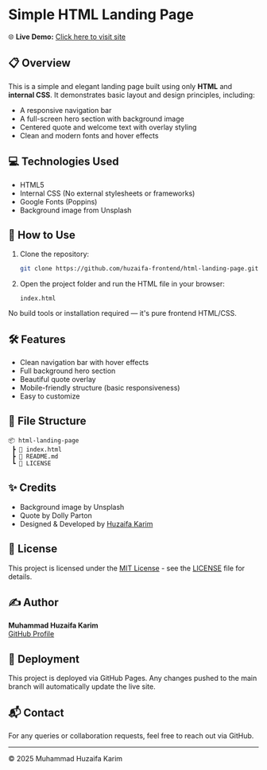 # Simple HTML Landing Page

🌐 **Live Demo:** [Click here to visit site](https://huzaifa-frontend.github.io/html-landing-page/)

## 📋 Overview

This is a simple and elegant landing page built using only **HTML** and **internal CSS**. It demonstrates basic layout and design principles, including:

- A responsive navigation bar
- A full-screen hero section with background image
- Centered quote and welcome text with overlay styling
- Clean and modern fonts and hover effects

## 💻 Technologies Used

- HTML5
- Internal CSS (No external stylesheets or frameworks)
- Google Fonts (Poppins)
- Background image from Unsplash


## 🚀 How to Use

1. Clone the repository:
   ```bash
   git clone https://github.com/huzaifa-frontend/html-landing-page.git
   ```

2. Open the project folder and run the HTML file in your browser:
   ```
   index.html
   ```

No build tools or installation required — it's pure frontend HTML/CSS.

## 🛠️ Features

- Clean navigation bar with hover effects
- Full background hero section
- Beautiful quote overlay
- Mobile-friendly structure (basic responsiveness)
- Easy to customize

## 📁 File Structure

```
📦 html-landing-page
 ┣ 📄 index.html
 ┣ 📄 README.md
 ┗ 📄 LICENSE
```

## ✨ Credits

- Background image by Unsplash
- Quote by Dolly Parton
- Designed & Developed by [Huzaifa Karim](https://github.com/huzaifa-frontend)

## 📄 License

This project is licensed under the [MIT License](LICENSE) - see the [LICENSE](LICENSE) file for details.

## ✍️ Author

**Muhammad Huzaifa Karim**  
[GitHub Profile](https://github.com/huzaifakarim1)

## 🔄 Deployment

This project is deployed via GitHub Pages. Any changes pushed to the main branch will automatically update the live site.

## 📬 Contact

For any queries or collaboration requests, feel free to reach out via GitHub.

---

© 2025 Muhammad Huzaifa Karim
